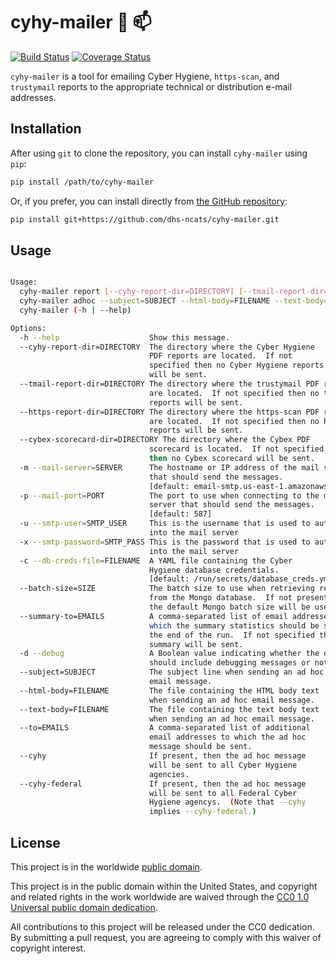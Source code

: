 # cyhy-mailer :postal_horn: :mailbox: #

[![Build Status](https://travis-ci.org/dhs-ncats/cyhy-mailer.svg?branch=develop)](https://travis-ci.org/dhs-ncats/cyhy-mailer)
[![Coverage Status](https://coveralls.io/repos/github/dhs-ncats/cyhy-mailer/badge.svg?branch=develop)](https://coveralls.io/github/dhs-ncats/cyhy-mailer?branch=develop)

`cyhy-mailer` is a tool for emailing Cyber Hygiene, `https-scan`, and
`trustymail` reports to the appropriate technical or distribution
e-mail addresses.

## Installation ##

After using `git` to clone the repository, you can install
`cyhy-mailer` using `pip`:
```bash
pip install /path/to/cyhy-mailer
```

Or, if you prefer, you can install directly from
[the GitHub repository](https://github.com/dhs-ncats/cyhy-mailer):
```bash
pip install git+https://github.com/dhs-ncats/cyhy-mailer.git
```

## Usage ##

```bash

Usage:
  cyhy-mailer report [--cyhy-report-dir=DIRECTORY] [--tmail-report-dir=DIRECTORY] [--https-report-dir=DIRECTORY] [--cybex-scorecard-dir=DIRECTORY] [--mail-server=SERVER] [--mail-port=PORT] [--db-creds-file=FILENAME] [--batch-size=SIZE] [--summary-to=EMAILS] [--smtp-user=SMTP_USER] [--smtp-password=SMTP_PASS] [--debug]
  cyhy-mailer adhoc --subject=SUBJECT --html-body=FILENAME --text-body=FILENAME [--to=EMAILS] [--cyhy] [--cyhy-federal] [--mail-server=SERVER] [--mail-port=PORT] [--db-creds-file=FILENAME] [--batch-size=SIZE] [--summary-to=EMAILS] [--smtp-user=SMTP_USER] [--smtp-password=SMTP_PASS] [--debug]
  cyhy-mailer (-h | --help)

Options:
  -h --help                    Show this message.
  --cyhy-report-dir=DIRECTORY  The directory where the Cyber Hygiene
                               PDF reports are located.  If not
                               specified then no Cyber Hygiene reports
                               will be sent.
  --tmail-report-dir=DIRECTORY The directory where the trustymail PDF reports
                               are located.  If not specified then no trustymail
                               reports will be sent.
  --https-report-dir=DIRECTORY The directory where the https-scan PDF reports
                               are located.  If not specified then no https-scan
                               reports will be sent.
  --cybex-scorecard-dir=DIRECTORY The directory where the Cybex PDF
                               scorecard is located.  If not specified
                               then no Cybex scorecard will be sent.
  -m --mail-server=SERVER      The hostname or IP address of the mail server
                               that should send the messages.
                               [default: email-smtp.us-east-1.amazonaws.com]
  -p --mail-port=PORT          The port to use when connecting to the mail
                               server that should send the messages.
                               [default: 587]
  -u --smtp-user=SMTP_USER     This is the username that is used to authenticate
                               into the mail server
  -x --smtp-password=SMTP_PASS This is the password that is used to authenticate
                               into the mail server
  -c --db-creds-file=FILENAME  A YAML file containing the Cyber
                               Hygiene database credentials.
                               [default: /run/secrets/database_creds.yml]
  --batch-size=SIZE            The batch size to use when retrieving results
                               from the Mongo database.  If not present then
                               the default Mongo batch size will be used.
  --summary-to=EMAILS          A comma-separated list of email addresses to
                               which the summary statistics should be sent at
                               the end of the run.  If not specified then no
                               summary will be sent.
  -d --debug                   A Boolean value indicating whether the output
                               should include debugging messages or not.
  --subject=SUBJECT            The subject line when sending an ad hoc
                               email message.
  --html-body=FILENAME         The file containing the HTML body text
                               when sending an ad hoc email message.
  --text-body=FILENAME         The file containing the text body text
                               when sending an ad hoc email message.
  --to=EMAILS                  A comma-separated list of additional
                               email addresses to which the ad hoc
                               message should be sent.
  --cyhy                       If present, then the ad hoc message
                               will be sent to all Cyber Hygiene
                               agencies.
  --cyhy-federal               If present, then the ad hoc message
                               will be sent to all Federal Cyber
                               Hygiene agencys.  (Note that --cyhy
                               implies --cyhy-federal.)
```

## License ##

This project is in the worldwide [public domain](LICENSE.md).

This project is in the public domain within the United States, and
copyright and related rights in the work worldwide are waived through
the [CC0 1.0 Universal public domain
dedication](https://creativecommons.org/publicdomain/zero/1.0/).

All contributions to this project will be released under the CC0
dedication. By submitting a pull request, you are agreeing to comply
with this waiver of copyright interest.
